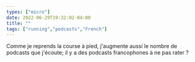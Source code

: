```yaml
---
types: ["micro"]
date: 2022-06-29T19:32:02-04:00
title: ""
tags: ["running","podcasts","French"]
---
```

Comme je reprends la course à pied, j'augmente aussi le nombre de podcasts que j'écoute; il y a des podcasts francophones à ne pas rater ?

